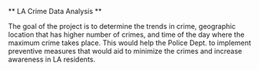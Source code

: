 ** LA Crime Data Analysis **

The goal of the project is to determine the trends in crime, geographic location that has higher number of crimes, and time of the day where the maximum crime takes place. This would help the Police Dept. to implement preventive measures that would aid to minimize the crimes and increase awareness in LA residents.
